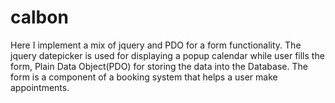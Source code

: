 # calbon
Here I  implement a mix of jquery and PDO for a form functionality. The jquery datepicker is used for displaying a popup calendar while user fills the form, 
Plain Data Object(PDO) for storing the data into the Database.
The form is a component of a booking system that helps a user make appointments.
